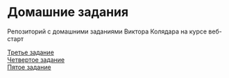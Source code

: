 # Домашние задания
Репозиторий с домашними заданиями Виктора Колядара на курсе веб-старт 

<a href="https://github.com/ViktorKolyadar/homeworks/blob/master/lesson-3/index.html">Третье задание</a><br>
<a href="https://viktorkolyadar.github.io/homeworks//blob/master/lesson-4/site/index.html">Четвертое задание</a><br>
<a href="https://viktorkolyadar.github.io/homeworks//blob/master/lesson-5/index.html">Пятое задание</a><br>
